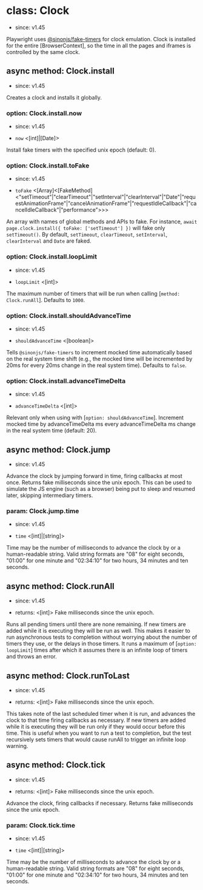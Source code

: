 # class: Clock
* since: v1.45

Playwright uses [@sinonjs/fake-timers](https://github.com/sinonjs/fake-timers) for clock emulation. Clock is installed for the entire [BrowserContext], so the time
in all the pages and iframes is controlled by the same clock.

## async method: Clock.install
* since: v1.45

Creates a clock and installs it globally.

### option: Clock.install.now
* since: v1.45
- `now` <[int]|[Date]>

Install fake timers with the specified unix epoch (default: 0).

### option: Clock.install.toFake
* since: v1.45
- `toFake` <[Array]<[FakeMethod]<"setTimeout"|"clearTimeout"|"setInterval"|"clearInterval"|"Date"|"requestAnimationFrame"|"cancelAnimationFrame"|"requestIdleCallback"|"cancelIdleCallback"|"performance">>>

An array with names of global methods and APIs to fake. For instance, `await page.clock.install({ toFake: ['setTimeout'] })` will fake only `setTimeout()`.
By default, `setTimeout`, `clearTimeout`, `setInterval`, `clearInterval` and `Date` are faked.

### option: Clock.install.loopLimit
* since: v1.45
- `loopLimit` <[int]>

The maximum number of timers that will be run when calling  [`method: Clock.runAll`]. Defaults to `1000`.

### option: Clock.install.shouldAdvanceTime
* since: v1.45
- `shouldAdvanceTime` <[boolean]>

Tells `@sinonjs/fake-timers` to increment mocked time automatically based on the real system time shift (e.g., the mocked time will be incremented by
20ms for every 20ms change in the real system time). Defaults to `false`.

### option: Clock.install.advanceTimeDelta
* since: v1.45
- `advanceTimeDelta` <[int]>

Relevant only when using with [`option: shouldAdvanceTime`]. Increment mocked time by advanceTimeDelta ms every advanceTimeDelta ms change
in the real system time (default: 20).

## async method: Clock.jump
* since: v1.45

Advance the clock by jumping forward in time, firing callbacks at most once. Returns fake milliseconds since the unix epoch.
This can be used to simulate the JS engine (such as a browser) being put to sleep and resumed later, skipping intermediary timers.

### param: Clock.jump.time
* since: v1.45
- `time` <[int]|[string]>

Time may be the number of milliseconds to advance the clock by or a human-readable string. Valid string formats are "08" for eight seconds, "01:00" for one minute and "02:34:10" for two hours, 34 minutes and ten seconds.


## async method: Clock.runAll
* since: v1.45
- returns: <[int]> Fake milliseconds since the unix epoch.

Runs all pending timers until there are none remaining. If new timers are added while it is executing they will be run as well.
This makes it easier to run asynchronous tests to completion without worrying about the number of timers they use, or the delays in those timers.
It runs a maximum of [`option: loopLimit`] times after which it assumes there is an infinite loop of timers and throws an error.


## async method: Clock.runToLast
* since: v1.45
- returns: <[int]> Fake milliseconds since the unix epoch.

This takes note of the last scheduled timer when it is run, and advances the clock to that time firing callbacks as necessary.
If new timers are added while it is executing they will be run only if they would occur before this time.
This is useful when you want to run a test to completion, but the test recursively sets timers that would cause runAll to trigger an infinite loop warning.


## async method: Clock.tick
* since: v1.45
- returns: <[int]> Fake milliseconds since the unix epoch.

Advance the clock, firing callbacks if necessary. Returns fake milliseconds since the unix epoch.

### param: Clock.tick.time
* since: v1.45
- `time` <[int]|[string]>

Time may be the number of milliseconds to advance the clock by or a human-readable string. Valid string formats are "08" for eight seconds, "01:00" for one minute and "02:34:10" for two hours, 34 minutes and ten seconds.
